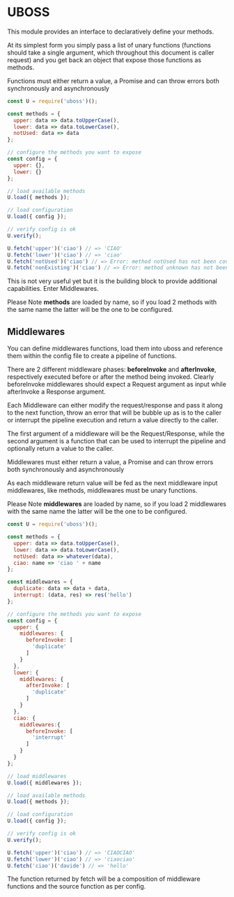 # UBOSS

This module provides an interface to declaratively define your methods.

At its simplest form you simply pass a list of unary functions (functions should take a single argument, which throughout 
this document is caller request) and you get back an object that expose those functions as methods.

Functions must either return a value, a Promise and can throw errors both synchronously and asynchronously

```javascript
const U = require('uboss')();

const methods = {
  upper: data => data.toUpperCase(),
  lower: data => data.toLowerCase(),
  notUsed: data => data
};

// configure the methods you want to expose
const config = {
  upper: {},
  lower: {}
};

// load available methods
U.load({ methods });

// load configuration
U.load({ config });

// verify config is ok
U.verify();

U.fetch('upper')('ciao') // => 'CIAO'
U.fetch('lower')('ciao') // => 'ciao'
U.fetch('notUsed')('ciao') // => Error: method notUsed has not been configured;
U.fetch('nonExisting')('ciao') // => Error: method unknown has not been configured;

```

This is not very useful yet but it is the building block to provide additional capabilities.
Enter Middlewares.

Please Note **methods** are loaded by name, so if you load 2 methods with the same name the latter will be the one to be configured.

## Middlewares

You can define middlewares functions, load them into uboss and reference them within the config file to create a pipeline
of functions. 

There are 2 different middleware phases: **beforeInvoke** and **afterInvoke**, respectively executed before or after the method being invoked.
Clearly beforeInvoke middlewares should expect a Request argument as input while afterInvoke a Response argument.

Each Middleware can either modify the request/response and pass it along to the next function, throw an error that 
will be bubble up as is to the caller or interrupt the pipeline execution and return a value directly to the caller.

The first argument of a middleware will be the Request/Response, while the second argument is a function that can be used to 
interrupt the pipeline and optionally return a value to the caller.

Middlewares must either return a value, a Promise and can throw errors both synchronously and asynchronously

As each middleware return value will be fed as the next middleware input middlewares, like methods, middlewares must be unary functions.

Please Note **middlewares** are loaded by name, so if you load 2 middlewares with the same name the latter will be the one to be configured.

```javascript
const U = require('uboss')();

const methods = {
  upper: data => data.toUpperCase(),
  lower: data => data.toLowerCase(),
  notUsed: data => whatever(data),
  ciao: name => 'ciao ' + name
};

const middlewares = {
  duplicate: data => data + data,
  interrupt: (data, res) => res('hello')
};

// configure the methods you want to expose
const config = {
  upper: {
    middlewares: {
      beforeInvoke: [
        'duplicate'
      ]
    }
  },
  lower: {
    middlewares: {
      afterInvoke: [
        'duplicate'
      ]
    }
  },
  ciao: {
    middlewares:{
      beforeInvoke: [
        'interrupt'
      ]
    }
  }
};

// load middlewares
U.load({ middlewares });

// load available methods
U.load({ methods });

// load configuration
U.load({ config });

// verify config is ok
U.verify();

U.fetch('upper')('ciao') // => 'CIAOCIAO'
U.fetch('lower')('ciao') // => 'ciaociao'
U.fetch('ciao')('davide') // => 'hello'

```

The function returned by fetch will be a composition of middleware functions and the source function as per config.